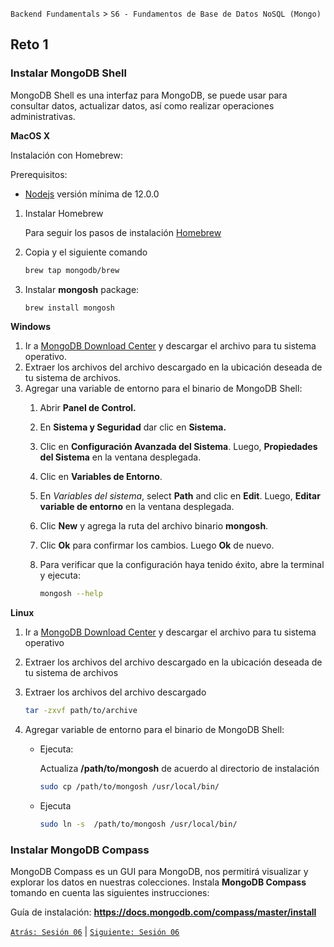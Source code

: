 `Backend Fundamentals` > `S6 - Fundamentos de Base de Datos NoSQL (Mongo)` 
	
## Reto 1

### Instalar MongoDB Shell

MongoDB Shell es una interfaz para MongoDB, se puede usar para consultar datos, actualizar datos, así como realizar operaciones administrativas.

**MacOS X**

Instalación con Homebrew:

Prerequisitos: 

- [Nodejs](https://nodejs.org/es/) versión mínima de 12.0.0

1. Instalar Homebrew

    Para seguir los pasos de instalación [Homebrew](https://brew.sh/)

2. Copia y el siguiente comando

    ```bash
    brew tap mongodb/brew
    ```

3. Instalar **mongosh** package:

    ```bash
    brew install mongosh
    ```

**Windows**

1. Ir a [MongoDB Download Center](https://www.mongodb.com/try/download/shell) y descargar el archivo para tu sistema operativo.
2. Extraer los archivos del archivo descargado en la ubicación deseada de tu sistema de archivos.
3. Agregar una variable de entorno para el binario de MongoDB Shell:
    1. Abrir **Panel de Control.**
    2. En **Sistema y Seguridad** dar clic en **Sistema.**
    3. Clic en **Configuración Avanzada del Sistema**. Luego, **Propiedades del Sistema** en la ventana desplegada.
    4. Clic en **Variables de Entorno**.
    5. En *Variables del sistema*, select **Path** and clic en **Edit**. Luego, **Editar variable de entorno** en la ventana desplegada.
    6. Clic **New** y agrega la ruta del archivo binario **mongosh**.
    7. Clic **Ok** para confirmar los cambios. Luego **Ok** de nuevo.
    8. Para verificar que la configuración haya tenido éxito, abre la terminal y ejecuta:

        ```bash
        mongosh --help
        ```

**Linux**

1. Ir a [MongoDB Download Center](https://www.mongodb.com/try/download/shell) y descargar el archivo para tu sistema operativo
2. Extraer los archivos del archivo descargado en la ubicación deseada de tu sistema de archivos
3. Extraer los archivos del archivo descargado

    ```bash
    tar -zxvf path/to/archive
    ```

4. Agregar variable de entorno para el binario de MongoDB Shell:
    - Ejecuta:

         Actualiza **/path/to/mongosh** de acuerdo al directorio de instalación

        ```bash
        sudo cp /path/to/mongosh /usr/local/bin/
        ```

    - Ejecuta

        ```bash
        sudo ln -s  /path/to/mongosh /usr/local/bin/
        ```
### Instalar MongoDB Compass

MongoDB Compass es un GUI para MongoDB, nos permitirá visualizar y explorar los datos en nuestras colecciones. Instala <b>MongoDB Compass</b> tomando en cuenta las siguientes instrucciones:

Guía de instalación: <b>https://docs.mongodb.com/compass/master/install</b>


[`Atrás: Sesión 06`](../README.md) | [`Siguiente: Sesión 06`](../README.md)
